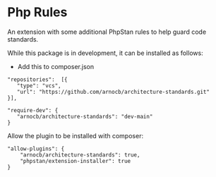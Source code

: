 # Php Rules

An extension with some additional PhpStan rules to help guard code standards.

While this package is in development, it can be installed as follows:

- Add this to composer.json
```   
"repositories":  [{
   "type": "vcs",
   "url": "https://github.com/arnocb/architecture-standards.git"
}],
```

```
"require-dev": {
   "arnocb/architecture-standards": "dev-main"
}
```

Allow the plugin to be installed with composer:
```
"allow-plugins": {
    "arnocb/architecture-standards": true,
    "phpstan/extension-installer": true
}
```

